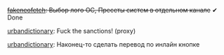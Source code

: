 <s>[fakeneofetch](https://github.com/IgorVasilekIV/zalupa-modules/blob/main/fakeneofetch.py): Выбор лого ОС, Пресеты систем в отдельном канале</s> ✔ Done

[urbandictionary](https://github.com/IgorVasilekIV/zalupa-modules/blob/main/ud.py): Fuck the sanctions! (proxy)

[urbandictionary](https://github.com/IgorVasilekIV/zalupa-modules/blob/main/ud.py): Наконец-то сделать перевод по инлайн кнопке
